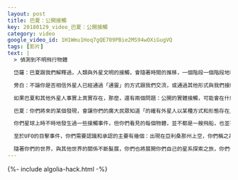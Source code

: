 ```yaml
---
layout: post
title: 巴夏：公開接觸
key: 20180129_video_巴夏：公開接觸
category: video
google_video_id: 1H1Wmu1Hoq7gQE709PBie2MS94wOXiGugVQ
tags: [影片]
text: |
  > 偵測到不明飛行物體

  岱羅：巴夏跟我們解釋過，人類與外星文明的接觸，會隨著時間的推移，一個階段一個階段地發生，這樣的話，我們的準備工作就可以做得更好，而當我們準備好的那天來臨時，「公開接觸」可能看起來像這樣

  旁白：不論你是否相信外星人已經通過「通靈」的方式跟我們交流，或通過其他形式與我們接觸，我們仍然處在一個「探索的新紀元」的黎明時分，不僅僅包括對外在浩瀚宇宙的探索，也包括對我們內心深處的意識的探索。

  如果巴夏和其他外星人事實上真實存在，那麼，還有兩個問題：公開的實體接觸，可能會在什麼時候發生？以及，那一天來臨時，我們是否準備好了？

  巴夏：你們將來的某個發現，會讓你們的廣大民眾知道「的確有外星人以某種方式和形態存在」的這一事實，但不論這種形態為何，都將改變你們的思想觀念，從而使得某個外星文明可以在2025年至2033年之間，主動發起與你們世界的公開接觸。

  你們星球上時不時地發生過一些接觸事件，但你們看見的每個物體，並不都是一艘飛船，也並不是說你們每一次看似在其他世界的經歷，都一定意味著是和我們或那些代表類似我們的生命接觸。

  至於UFO的目擊事件，你們需要認識和承認的主要有幾個：出現在亞利桑那州上空，你們稱之為「鳳凰城光點」的事件，類似的飛船，在你們美國東海岸的哈德遜谷被發現過，你們也看到一波接一波三角形飛船，出現在你們的比利時上空，他們向你們展示了他們的飛船，也測量了你們的反應。而到目前為止，官方的應對，大部分都是否認這樣事件的發生。

  隨著你們的世界，與其他世界的關係不斷髮展，你們也將展開你們自己的星系探索之旅，你們也將拜訪問其他世界，而你們也將成為他們的「不明飛行物」。
---
```


{%- include algolia-hack.html -%}

